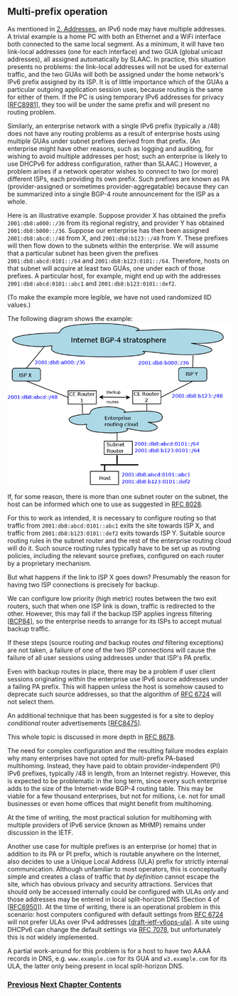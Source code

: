 ## Multi-prefix operation

As mentioned in
[2. Addresses](../2.%20IPv6%20Basic%20Technology/Addresses.md), an IPv6
node may have multiple addresses. A trivial example is a home PC with
both an Ethernet and a WiFi interface both connected to the same local
segment. As a minimum, it will have two link-local addresses (one for
each interface) and two GUA (global unicast addresses), all assigned
automatically by SLAAC. In practice, this situation presents no
problems: the link-local addresses will not be used for external
traffic, and the two GUAs will both be assigned under the home network's
IPv6 prefix assigned by its ISP. It is of little importance which of the
GUAs a particular outgoing application session uses, because routing is
the same for either of them. If the PC is using temporary IPv6 addresses
for privacy \[[RFC8981](https://www.rfc-editor.org/info/rfc8981)\], they
too will be under the same prefix and will present no routing problem.

Similarly, an enterprise network with a single IPv6 prefix (typically a
/48) does not have any routing problems as a result of enterprise hosts
using multiple GUAs under subnet prefixes derived from that prefix. (An
enterprise might have other reasons, such as logging and auditing, for
wishing to avoid multiple addresses per host; such an enterprise is
likely to use DHCPv6 for address configuration, rather than SLAAC.)
However, a problem arises if a network operator wishes to connect to two
(or more) different ISPs, each providing its own prefix. Such prefixes
are known as PA (provider-assigned or sometimes provider-aggregatable)
because they can be summarized into a single BGP-4 route announcement
for the ISP as a whole.

Here is an illustrative example. Suppose provider X has obtained the
prefix `2001:db8:a000::/36` from its regional registry, and provider Y
has obtained `2001:db8:b000::/36`. Suppose our enterprise has then been
assigned `2001:db8:abcd::/48` from X, and `2001:db8:b123::/48` from Y.
These prefixes will then flow down to the subnets within the enterprise.
We will assume that a particular subnet has been given the prefixes
`2001:db8:abcd:0101::/64` and `2001:db8:b123:0101::/64`. Therefore,
hosts on that subnet will acquire at least two GUAs, one under each of
those prefixes. A particular host, for example, might end up with the
addresses `2001:db8:abcd:0101::abc1` and `2001:db8:b123:0101::def2`.

(To make the example more legible, we have not used randomized IID
values.)

The following diagram shows the example:
<img src="./multiPrefix.png" alt="Routers and routing clouds as described above">

If, for some reason, there is more than one subnet router on the subnet,
the host can be informed which one to use as suggested in
[RFC 8028](https://www.rfc-editor.org/info/rfc8028).

For this to work as intended, it is necessary to configure routing so
that traffic from `2001:db8:abcd:0101::abc1` exits the site towards ISP
X, and traffic from `2001:db8:b123:0101::def2` exits towards ISP Y.
Suitable source routing rules in the subnet router and the rest of the
enterprise routing cloud will do it. Such source routing rules typically
have to be set up as routing policies, including the relevant source
prefixes, configured on each router by a proprietary mechanism.

But what happens if the link to ISP X goes down? Presumably the reason
for having two ISP connections is precisely for backup.

We can configure low priority (high metric) routes between the two exit
routers, such that when one ISP link is down, traffic is redirected to
the other. However, this may fail if the backup ISP applies ingress
filtering \[[BCP84](https://www.rfc-editor.org/info/bcp84)\], so the
enterprise needs to arrange for its ISPs to accept mutual backup
traffic.

If these steps (source routing *and* backup routes *and* filtering
exceptions) are not taken, a failure of one of the two ISP connections
will cause the failure of all user sessions using addresses under that
ISP's PA prefix.

Even with backup routes in place, there may be a problem if user client
sessions originating *within* the enterprise use IPv6 source addresses
under a failing PA prefix. This will happen unless the host is somehow
caused to deprecate such source addresses, so that the algorithm of
[RFC 6724](https://www.rfc-editor.org/info/rfc6724) will not select them.

An additional technique that has been suggested is for a site to deploy
_conditional_ router advertisements
\[[RFC8475](https://www.rfc-editor.org/info/rfc8475)\].

This whole topic is discussed in more depth in
[RFC 8678](https://www.rfc-editor.org/info/rfc8678).

The need for complex configuration and the resulting failure modes
explain why many enterprises have not opted for multi-prefix PA-based
multihoming. Instead, they have paid to obtain provider-independent (PI)
IPv6 prefixes, typically /48 in length, from an Internet registry.
However, this is expected to be problematic in the long term, since
every such enterprise adds to the size of the Internet-wide BGP-4
routing table. This may be viable for a few thousand enterprises, but
not for millions, i.e. not for small businesses or even home offices
that might benefit from multihoming.

At the time of writing, the most practical solution for multihoming with
multiple providers of IPv6 service (known as MHMP) remains under
discussion in the IETF.

Another use case for multiple prefixes is an enterprise (or home) that
in addition to its PA or PI prefix, which is routable anywhere on the
Internet, also decides to use a Unique Local Address (ULA) prefix for
strictly internal communication. Although unfamiliar to most operators,
this is conceptually simple and creates a class of traffic that *by
definition* cannot escape the site, which has obvious privacy and
security attractions. Services that should only be accessed internally
could be configured with ULAs *only* and those addresses may be entered
in local split-horizon DNS (Section 4 of
\[[RFC6950](https://www.rfc-editor.org/info/rfc6950)\]). At the time of
writing, there is an operational problem in this scenario: host
computers configured with default settings from
[RFC 6724](https://www.rfc-editor.org/info/rfc6724) will not prefer ULAs
over IPv4 addresses
\[[draft-ietf-v6ops-ula](https://datatracker.ietf.org/doc/draft-ietf-v6ops-ula/)\].
A site using DHCPv6 can change the default settings via
[RFC 7078](https://www.rfc-editor.org/info/rfc7078), but unfortunately
this is not widely implemented.

A partial work-around for this problem is for a host to have two AAAA
records in DNS, e.g. `www.example.com` for its GUA and `w3.example.com`
for its ULA, the latter only being present in local split-horizon DNS.

<!-- Link lines generated automatically; do not delete -->

### [<ins>Previous</ins>](Security%20operation.md) [<ins>Next</ins>](Multihoming.md) [<ins>Chapter Contents</ins>](6.%20Management%20and%20Operations.md)
